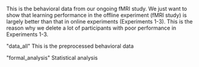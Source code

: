 This is the behavioral data from our ongoing fMRI study. We just want to show that learning performance in the offline experiment (fMRI study) is largely better than that in online experiments (Experiments 1-3). This is the reason why we delete a lot of participants with poor performance in Experiments 1-3.

"data_all"
This is the preprocessed behavioral data

"formal_analysis"
Statistical analysis